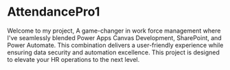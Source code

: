 # AttendancePro1
Welcome to my project, A game-changer in work force management where I've seamlessly blended Power Apps Canvas Development, SharePoint, and Power Automate. This combination delivers a user-friendly experience while ensuring data security and automation excellence. This project is designed to elevate your HR operations to the next level.
